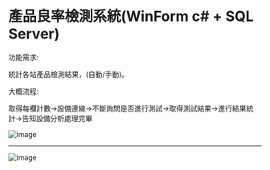 # 產品良率檢測系統(WinForm c# + SQL Server)

功能需求:

統計各站產品檢測結果，(自動/手動)。

大概流程: 

取得每欄計數->設備連線->不斷詢問是否進行測試->取得測試結果->進行結果統計->告知設備分析處理完畢

![image](https://github.com/ChiuKuanWei/Product_Yield_Detection_System/assets/106484972/35a90921-5be1-4bd3-95ac-b3178d7501ab)

----------------------------------------------------------------------------------------------------------------------------------------------

![image](https://github.com/ChiuKuanWei/Product_Yield_Detection_System/assets/106484972/5517d4bc-2124-439c-a3ea-d4329c8fca2d)
